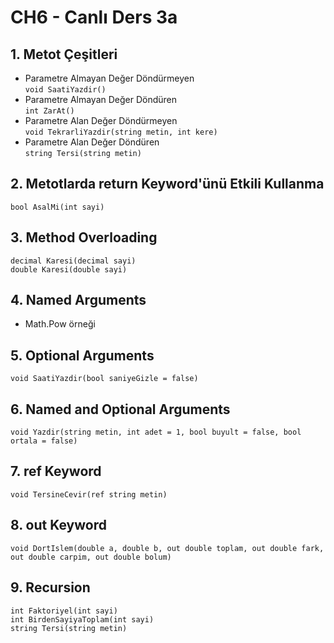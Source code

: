# CH6 - Canlı Ders 3a

## 1. Metot Çeşitleri

- Parametre Almayan Değer Döndürmeyen\
  ```void SaatiYazdir()```
- Parametre Almayan Değer Döndüren\
  ```int ZarAt()```
- Parametre Alan Değer Döndürmeyen\
  ```void TekrarliYazdir(string metin, int kere)```
- Parametre Alan Değer Döndüren\
  ```string Tersi(string metin)```

## 2. Metotlarda return Keyword'ünü Etkili Kullanma
```bool AsalMi(int sayi)```

## 3. Method Overloading
```decimal Karesi(decimal sayi)```\
```double Karesi(double sayi)```

## 4. Named Arguments
- Math.Pow örneği

## 5. Optional Arguments
```void SaatiYazdir(bool saniyeGizle = false)```

## 6. Named and Optional Arguments
```void Yazdir(string metin, int adet = 1, bool buyult = false, bool ortala = false)```

## 7. ref Keyword
```void TersineCevir(ref string metin)```

## 8. out Keyword
```void DortIslem(double a, double b, out double toplam, out double fark, out double carpim, out double bolum)```

## 9. Recursion
```int Faktoriyel(int sayi)```\
```int BirdenSayiyaToplam(int sayi)```\
```string Tersi(string metin)```

